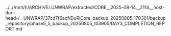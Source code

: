 ../..//mnt/h/ARCHIVE/.UNWRAP/extracted/CORE__2025-08-14__2114__host-duri-head-/__UNWRAP/37cd7f6acf/DuRiCore_backup_20250805_170301/backup_repository/phase5_5_backup_20250805_103905/DAY3_COMPLETION_REPORT.md